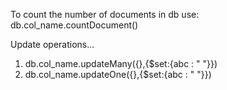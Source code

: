 To count the number of documents in db use:
db.col_name.countDocument()

Update operations...
1. db.col_name.updateMany({},{$set:{abc : " "}})
2. db.col_name.updateOne({},{$set:{abc : " "}})